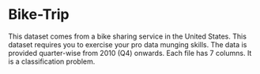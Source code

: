 # Bike-Trip
This dataset comes from a bike sharing service in the United States. This dataset requires you to exercise your pro data munging skills. The data is provided quarter-wise from 2010 (Q4) onwards. Each file has 7 columns. It is a classification problem.

